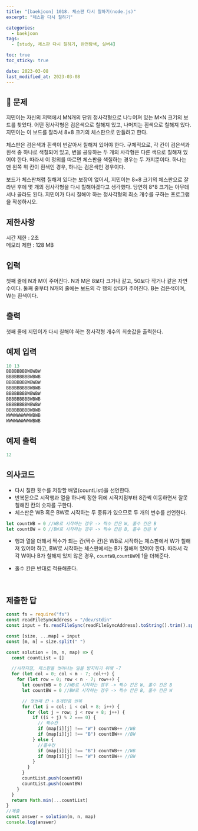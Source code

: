 ```yaml
---
title: "[baekjoon] 1018. 체스판 다시 칠하기(node.js)"
excerpt: "체스판 다시 칠하기"

categories:
  - baekjoon
tags:
  - [study, 체스판 다시 칠하기, 완전탐색, 실버4]

toc: true
toc_sticky: true

date: 2023-03-08
last_modified_at: 2023-03-08
---
```


## 🤔 문제

지민이는 자신의 저택에서 MN개의 단위 정사각형으로 나누어져 있는 M×N 크기의 보드를 찾았다. 어떤 정사각형은 검은색으로 칠해져 있고, 나머지는 흰색으로 칠해져 있다. 지민이는 이 보드를 잘라서 8×8 크기의 체스판으로 만들려고 한다.

체스판은 검은색과 흰색이 번갈아서 칠해져 있어야 한다. 구체적으로, 각 칸이 검은색과 흰색 중 하나로 색칠되어 있고, 변을 공유하는 두 개의 사각형은 다른 색으로 칠해져 있어야 한다. 따라서 이 정의를 따르면 체스판을 색칠하는 경우는 두 가지뿐이다. 하나는 맨 왼쪽 위 칸이 흰색인 경우, 하나는 검은색인 경우이다.

보드가 체스판처럼 칠해져 있다는 보장이 없어서, 지민이는 8×8 크기의 체스판으로 잘라낸 후에 몇 개의 정사각형을 다시 칠해야겠다고 생각했다. 당연히 8\*8 크기는 아무데서나 골라도 된다. 지민이가 다시 칠해야 하는 정사각형의 최소 개수를 구하는 프로그램을 작성하시오.

## 제한사항

시간 제한 : 2초 <br/>
메모리 제한 : 128 MB

## 입력

첫째 줄에 N과 M이 주어진다. N과 M은 8보다 크거나 같고, 50보다 작거나 같은 자연수이다. 둘째 줄부터 N개의 줄에는 보드의 각 행의 상태가 주어진다. B는 검은색이며, W는 흰색이다.

## 출력

첫째 줄에 지민이가 다시 칠해야 하는 정사각형 개수의 최솟값을 출력한다.

## 예제 입력

```javascript
10 13
BBBBBBBBWBWBW
BBBBBBBBBWBWB
BBBBBBBBWBWBW
BBBBBBBBBWBWB
BBBBBBBBWBWBW
BBBBBBBBBWBWB
BBBBBBBBWBWBW
BBBBBBBBBWBWB
WWWWWWWWWWBWB
WWWWWWWWWWBWB
```

## 예제 출력

```javascript
12
```

## 의사코드

- 다시 칠한 횟수를 저장할 배열(countList)을 선언한다.
- 반복문으로 시작행과 열을 하나씩 정한 뒤에 시작지점부터 8칸씩 이동하면서 잘못 칠해진 칸의 숫자를 구한다.
- 체스판은 WB 혹은 BW로 시작하는 두 종류가 있으므로 두 개의 변수를 선언한다.

```javascript
let countWB = 0 //WB로 시작하는 경우 -> 짝수 칸은 W, 홀수 칸은 B
let countBW = 0 //BW로 시작하는 경우 -> 짝수 칸은 B, 홀수 칸은 W
```

- 행과 열을 더해서 짝수가 되는 칸(짝수 칸)은 WB로 시작하는 체스판에서 W가 칠해져 있어야 하고, BW로 시작하는 체스판에서는 B가 칠해져 있어야 한다. 따라서 각각 W이나 B가 칠해져 있지 않은 경우, `countWB`,`countBW`에 1을 더해준다.
- 홀수 칸은 반대로 적용해준다.

  <br/>

## 제출한 답

```javascript
const fs = require("fs")
const readFileSyncAddress = "/dev/stdin"
const input = fs.readFileSync(readFileSyncAddress).toString().trim().split("\n")

const [size, ...map] = input
const [m, n] = size.split(" ")

const solution = (m, n, map) => {
  const countList = []

  //시작지점, 체스판을 벗어나는 일을 방지하기 위해 -7
  for (let col = 0; col < m - 7; col++) {
    for (let row = 0; row < n - 7; row++) {
      let countWB = 0 //WB로 시작하는 경우 -> 짝수 칸은 W, 홀수 칸은 B
      let countBW = 0 //BW로 시작하는 경우 -> 짝수 칸은 B, 홀수 칸은 W

      // 첫번째 칸 + 8개만큼 반복
      for (let i = col; i < col + 8; i++) {
        for (let j = row; j < row + 8; j++) {
          if ((i + j) % 2 === 0) {
            // 짝수칸
            if (map[i][j] !== "W") countWB++ //WB
            if (map[i][j] !== "B") countBW++ //BW
          } else {
            //홀수칸
            if (map[i][j] !== "B") countWB++ //WB
            if (map[i][j] !== "W") countBW++ //BW
          }
        }
      }
      countList.push(countWB)
      countList.push(countBW)
    }
  }
  return Math.min(...countList)
}
//제출
const answer = solution(m, n, map)
console.log(answer)
```
